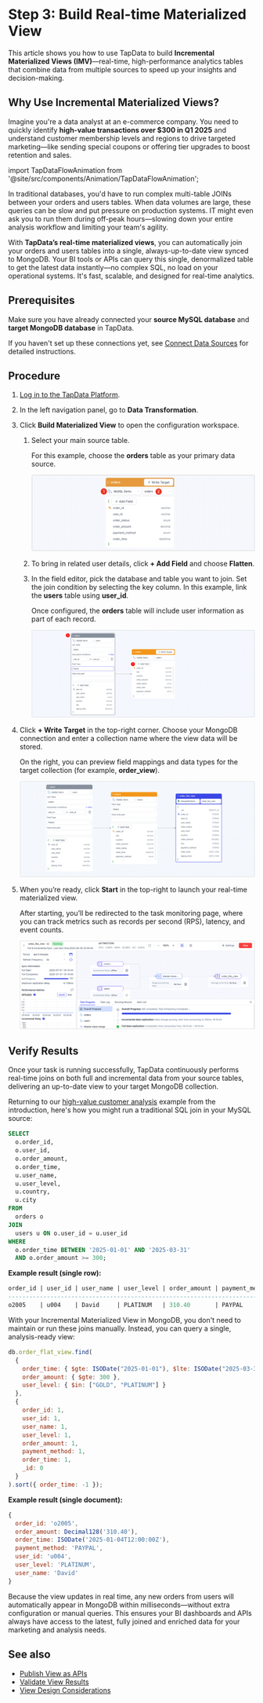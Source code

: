 # Step 3: Build Real-time Materialized View



This article shows you how to use TapData to build **Incremental Materialized Views (IMV)**—real-time, high-performance analytics tables that combine data from multiple sources to speed up your insights and decision-making.

## <span id="why-use-imv">Why Use Incremental Materialized Views?</span>

Imagine you're a data analyst at an e-commerce company. You need to quickly identify **high-value transactions over $300 in Q1 2025** and understand customer membership levels and regions to drive targeted marketing—like sending special coupons or offering tier upgrades to boost retention and sales.

import TapDataFlowAnimation from '@site/src/components/Animation/TapDataFlowAnimation';

<TapDataFlowAnimation />

In traditional databases, you'd have to run complex multi-table JOINs between your orders and users tables. When data volumes are large, these queries can be slow and put pressure on production systems. IT might even ask you to run them during off-peak hours—slowing down your entire analysis workflow and limiting your team's agility.



With **TapData’s real-time materialized views**, you can automatically join your orders and users tables into a single, always-up-to-date view synced to MongoDB. Your BI tools or APIs can query this single, denormalized table to get the latest data instantly—no complex SQL, no load on your operational systems. It's fast, scalable, and designed for real-time analytics.

## Prerequisites

Make sure you have already connected your **source MySQL database** and **target MongoDB database** in TapData.

If you haven't set up these connections yet, see [Connect Data Sources](../../getting-started/connect-data-source.md) for detailed instructions.

## Procedure

1. [Log in to the TapData Platform](../../log-in.md).

2. In the left navigation panel, go to **Data Transformation**.

3. Click **Build Materialized View** to open the configuration workspace.

    1. Select your main source table.

       For this example, choose the **orders** table as your primary data source.

       ![Select main table](../images/select_main_table.png)

    2. To bring in related user details, click **+ Add Field** and choose **Flatten**.

    3. In the field editor, pick the database and table you want to join. Set the join condition by selecting the key column. In this example, link the **users** table using **user_id**.

       Once configured, the **orders** table will include user information as part of each record.

       ![Add fields](../images/add_columns.png)

4. Click **+ Write Target** in the top-right corner. Choose your MongoDB connection and enter a collection name where the view data will be stored.

   On the right, you can preview field mappings and data types for the target collection (for example, **order_view**).

   ![Select target table](../images/select_view_write_target.png)

5. When you’re ready, click **Start** in the top-right to launch your real-time materialized view.

   After starting, you’ll be redirected to the task monitoring page, where you can track metrics such as records per second (RPS), latency, and event counts.

   ![View task](../images/monitor_view_task.png)



## Verify Results

Once your task is running successfully, TapData continuously performs real-time joins on both full and incremental data from your source tables, delivering an up-to-date view to your target MongoDB collection.

Returning to our [high-value customer analysis](#why-use-imv) example from the introduction, here's how you might run a traditional SQL join in your MySQL source:

```sql
SELECT
  o.order_id,
  o.user_id,
  o.order_amount,
  o.order_time,
  u.user_name,
  u.user_level,
  u.country,
  u.city
FROM
  orders o
JOIN
  users u ON o.user_id = u.user_id
WHERE
  o.order_time BETWEEN '2025-01-01' AND '2025-03-31'
  AND o.order_amount >= 300;
```

**Example result (single row):**

```sql
order_id | user_id | user_name | user_level | order_amount | payment_method | order_time
----------------------------------------------------------------------------------------
o2005    | u004    | David     | PLATINUM   | 310.40       | PAYPAL         | 2025-01-04 12:00:00
```

With your Incremental Materialized View in MongoDB, you don't need to maintain or run these joins manually. Instead, you can query a single, analysis-ready view:

```javascript
db.order_flat_view.find(
  {
    order_time: { $gte: ISODate("2025-01-01"), $lte: ISODate("2025-03-31") },
    order_amount: { $gte: 300 },
    user_level: { $in: ["GOLD", "PLATINUM"] }
  },
  {
    order_id: 1,
    user_id: 1,
    user_name: 1,
    user_level: 1,
    order_amount: 1,
    payment_method: 1,
    order_time: 1,
    _id: 0
  }
).sort({ order_time: -1 });
```

**Example result (single document):**

```javascript
{
  order_id: 'o2005',
  order_amount: Decimal128('310.40'),
  order_time: ISODate('2025-01-04T12:00:00Z'),
  payment_method: 'PAYPAL',
  user_id: 'u004',
  user_level: 'PLATINUM',
  user_name: 'David'
}
```

Because the view updates in real time, any new orders from users will automatically appear in MongoDB within milliseconds—without extra configuration or manual queries. This ensures your BI dashboards and APIs always have access to the latest, fully joined and enriched data for your marketing and analysis needs.

## See also

* [Publish View as APIs](publish-imv-as-api.md)
* [Validate View Results](../design-incremental-views/validate-views.md)
* [View Design Considerations](../design-incremental-views/design-considerations.md)